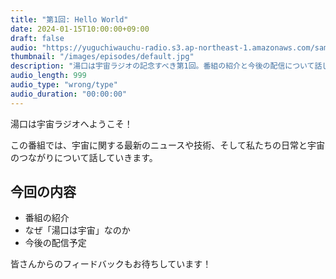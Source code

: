 ```yaml
---
title: "第1回: Hello World"
date: 2024-01-15T10:00:00+09:00
draft: false
audio: "https://yuguchiwauchu-radio.s3.ap-northeast-1.amazonaws.com/sample.mp3"
thumbnail: "/images/episodes/default.jpg"
description: "湯口は宇宙ラジオの記念すべき第1回。番組の紹介と今後の配信について話します。"
audio_length: 999
audio_type: "wrong/type"
audio_duration: "00:00:00"
---
```


湯口は宇宙ラジオへようこそ！

この番組では、宇宙に関する最新のニュースや技術、そして私たちの日常と宇宙のつながりについて話していきます。

## 今回の内容

- 番組の紹介
- なぜ「湯口は宇宙」なのか
- 今後の配信予定

皆さんからのフィードバックもお待ちしています！
